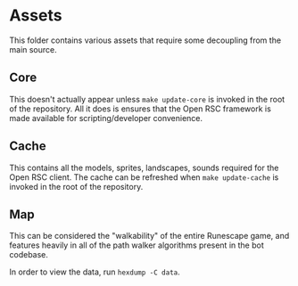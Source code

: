 # Assets

This folder contains various assets that require some decoupling from the
main source.

## Core

This doesn't actually appear unless `make update-core` is invoked in the
root of the repository. All it does is ensures that the Open RSC framework
is made available for scripting/developer convenience.

## Cache

This contains all the models, sprites, landscapes, sounds required for the
Open RSC client. The cache can be refreshed when `make update-cache` is
invoked in the root of the repository.

## Map

This can be considered the "walkability" of the entire Runescape game, and
features heavily in all of the path walker algorithms present in the bot
codebase.

In order to view the data, run `hexdump -C data`.
